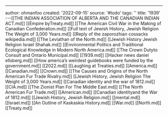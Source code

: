 ---
author: ohmanfoo
created: '2022-09-15'
source: '#todo'
tags: ''
title: '1939'
---[[THE INDIAN ASSOCIATION OF ALBERTA AND THE CANADIAN INDIAN ACT.md]]
[[Empire byTreaty.md]]
[[The American Civil War in the Making of Canadian Confederation.md]]
[[Full text of Jewish History, Jewish Religion The Weight of 3,000 Years.md]]
[[Reply of the zaporozhian cossacks wikipedia.md]]
[[The Leviathan of the North.md]]
[[Jewish History Jewish Religion Israel Shahak.md]]
[[Environmental Politics and Traditional Ecological Knowledge in Modern North America.md]]
[[The Crown Dutyto Consult and Ontario Municipal.md]]
[[1939.md]]
[[Hacker news daniel ellsberg.md]]
[[How america’s weirdest guidebooks were funded by the government.md]]
[[2022.md]]
[[Laughing at Treaties.md]]
[[America.md]]
[[Canadian.md]]
[[Crown.md]]
[[The Causes and Origins of the North American Fur Trade Rivalry.md]]
[[Jewish History, Jewish Religion The Weight of 3,000 Years.md]]
[[Canadian identity and the war of 1812.md]]
[[CIA.md]]
[[The Zionist Plan For The Middle East.md]]
[[The North American Fur Trade.md]]
[[American.md]]
[[Canadian identityand the War of 1812.md]]
[[Jewish History, Jewish Religion.md]]
[[mental.md]]
[[Israel.md]]
[[An Outline of Kaskaskia History.md]]
[[War.md]]
[[North.md]]
[[Treaty.md]]
